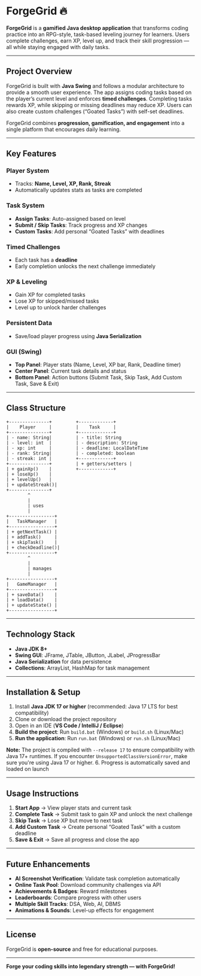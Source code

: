 # ForgeGrid 🔥

**ForgeGrid** is a **gamified Java desktop application** that transforms coding practice into an RPG-style, task-based leveling journey for learners. Users complete challenges, earn XP, level up, and track their skill progression — all while staying engaged with daily tasks.

---

## Project Overview

ForgeGrid is built with **Java Swing** and follows a modular architecture to provide a smooth user experience. The app assigns coding tasks based on the player’s current level and enforces **timed challenges**. Completing tasks rewards XP, while skipping or missing deadlines may reduce XP. Users can also create custom challenges (“Goated Tasks”) with self-set deadlines.

ForgeGrid combines **progression, gamification, and engagement** into a single platform that encourages daily learning.

---

## Key Features

### Player System
- Tracks: **Name, Level, XP, Rank, Streak**
- Automatically updates stats as tasks are completed

### Task System
- **Assign Tasks**: Auto-assigned based on level
- **Submit / Skip Tasks**: Track progress and XP changes
- **Custom Tasks**: Add personal “Goated Tasks” with deadlines

### Timed Challenges
- Each task has a **deadline**
- Early completion unlocks the next challenge immediately

### XP & Leveling
- Gain XP for completed tasks
- Lose XP for skipped/missed tasks
- Level up to unlock harder challenges

### Persistent Data
- Save/load player progress using **Java Serialization**

### GUI (Swing)
- **Top Panel**: Player stats (Name, Level, XP bar, Rank, Deadline timer)
- **Center Panel**: Current task details and status
- **Bottom Panel**: Action buttons (Submit Task, Skip Task, Add Custom Task, Save & Exit)

---

## Class Structure

```text
+---------------+         +-------------+
|    Player     |         |    Task     |
+---------------+         +-------------+
| - name: String|         | - title: String
| - level: int  |         | - description: String
| - xp: int     |         | - deadline: LocalDateTime
| - rank: String|         | - completed: boolean
| - streak: int |         +-------------+
+---------------+         | + getters/setters |
| + gainXp()    |         +-------------+
| + loseXp()    |
| + levelUp()   |
| + updateStreak()|
+---------------+
        ^
        |
        | uses
        |
+-----------------+
|   TaskManager   |
+-----------------+
| + getNextTask() |
| + addTask()     |
| + skipTask()    |
| + checkDeadline()|
+-----------------+
        ^
        |
        | manages
        |
+-----------------+
|   GameManager   |
+-----------------+
| + saveData()    |
| + loadData()    |
| + updateState() |
+-----------------+
```

---

## Technology Stack
- **Java JDK 8+**
- **Swing GUI**: JFrame, JTable, JButton, JLabel, JProgressBar
- **Java Serialization** for data persistence
- **Collections**: ArrayList, HashMap for task management

---

## Installation & Setup
1. Install **Java JDK 17 or higher** (recommended: Java 17 LTS for best compatibility)
2. Clone or download the project repository
3. Open in an IDE (**VS Code / IntelliJ / Eclipse**)
4. **Build the project**: Run `build.bat` (Windows) or `build.sh` (Linux/Mac)
5. **Run the application**: Run `run.bat` (Windows) or `run.sh` (Linux/Mac)

**Note:** The project is compiled with `--release 17` to ensure compatibility with Java 17+ runtimes. If you encounter `UnsupportedClassVersionError`, make sure you're using Java 17 or higher.
6. Progress is automatically saved and loaded on launch

---

## Usage Instructions
1. **Start App** → View player stats and current task
2. **Complete Task** → Submit task to gain XP and unlock the next challenge
3. **Skip Task** → Lose XP but move to next task
4. **Add Custom Task** → Create personal “Goated Task” with a custom deadline
5. **Save & Exit** → Save all progress and close the app

---

## Future Enhancements
- **AI Screenshot Verification**: Validate task completion automatically
- **Online Task Pool**: Download community challenges via API
- **Achievements & Badges**: Reward milestones
- **Leaderboards**: Compare progress with other users
- **Multiple Skill Tracks**: DSA, Web, AI, DBMS
- **Animations & Sounds**: Level-up effects for engagement

---

## License
ForgeGrid is **open-source** and free for educational purposes.

---

**Forge your coding skills into legendary strength — with ForgeGrid!**
